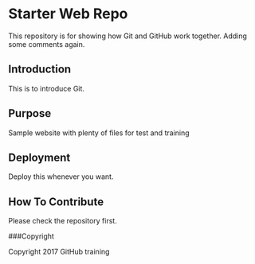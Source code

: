 # Starter Web Repo

This repository is for showing how Git and GitHub work together. Adding some comments again.

## Introduction

This is to introduce Git.

## Purpose

Sample website with plenty of files for test and training

## Deployment

Deploy this whenever you want.

## How To Contribute

Please check the repository first.

###Copyright

Copyright 2017 GitHub training